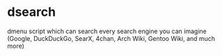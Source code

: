 # dsearch
dmenu script which can search every search engine you can imagine (Google, DuckDuckGo, SearX, 4chan, Arch Wiki, Gentoo Wiki, and much more)

